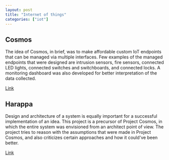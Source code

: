 ```yaml
---
layout: post
title: "Internet of things"
categories: ["iot"]
---
```


Cosmos
------

The idea of Cosmos, in brief, was to make affordable custom IoT endpoints that can be managed via multiple interfaces. Few examples of the managed endpoints that were designed are intrusion sensors, fire sensors, connected LED lights, connected switches and switchboards, and connected locks. A monitoring dashboard was also developed for better interpretation of the data collected.

[Link](/_posts/2017-11-02-00-cosmos.html)

Harappa
-------

Design and architecture of a system is equally important for a successful implementation of an idea. This project is a precursor of Project Cosmos, in which the entire system was envisioned from an architect point of view. The project tries to reason with the assumptions that were made in Project Cosmos, and also criticizes certain approaches and how it could've been better.

[Link](/_posts/2018-12-02-00-harappa.html)
